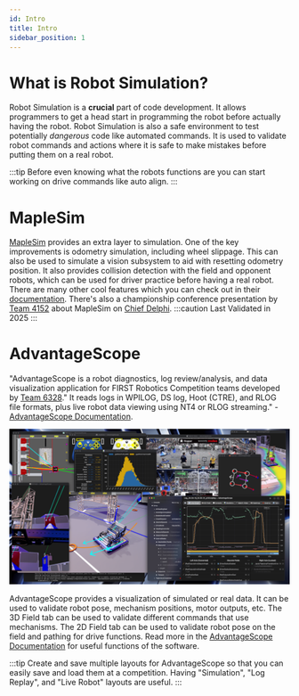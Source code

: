 ```yaml
---
id: Intro
title: Intro
sidebar_position: 1
---
```


# What is Robot Simulation?
Robot Simulation is a **crucial** part of code development. It allows programmers to get a head start in programming the robot before actually having the robot. Robot Simulation is also a safe environment to test potentially *dangerous* code like automated commands. It is used to validate robot commands and actions where it is safe to make mistakes before putting them on a real robot.

:::tip
Before even knowing what the robots functions are you can start working on drive commands like auto align.
:::

# MapleSim
[MapleSim](https://shenzhen-robotics-alliance.github.io/maple-sim/) provides an extra layer to simulation. One of the key improvements is odometry simulation, including wheel slippage. This can also be used to simulate a vision subsystem to aid with resetting odometry position. It also provides collision detection with the field and opponent robots, which can be used for driver practice before having a real robot. There are many other cool features which you can check out in their [documentation](https://shenzhen-robotics-alliance.github.io/maple-sim/). There's also a championship conference presentation by [Team 4152](https://www.thebluealliance.com/team/4152) about MapleSim on [Chief Delphi](https://www.chiefdelphi.com/t/maple-sim-conference-team-4152-slides-and-video-release/500585).
:::caution
Last Validated in 2025
:::

# AdvantageScope

<div style={{padding: '1rem', backgroundColor: 'rgba(111, 66, 193, 0.08)', borderRadius: '6px', marginBottom: '1.5rem'}}>

"AdvantageScope is a robot diagnostics, log review/analysis, and data visualization application for FIRST Robotics Competition teams developed by [Team 6328](https://www.littletonrobotics.org/)." It reads logs in WPILOG, DS log, Hoot (CTRE), and RLOG file formats, plus live robot data viewing using NT4 or RLOG streaming." - [AdvantageScope Documentation](https://docs.advantagescope.org/).

</div>

![Advantage Scope](./../../static/img/AdvantageScopeShowcase.png)

AdvantageScope provides a visualization of simulated or real data. It can be used to validate robot pose, mechanism positions, motor outputs, etc. The 3D Field tab can be used to validate different commands that use mechanisms. The 2D Field tab can be used to validate robot pose on the field and pathing for drive functions. Read more in the [AdvantageScope Documentation](https://docs.advantagescope.org/) for useful functions of the software.

:::tip
Create and save multiple layouts for AdvantageScope so that you can easily save and load them at a competition. Having "Simulation", "Log Replay", and "Live Robot" layouts are useful. 
:::